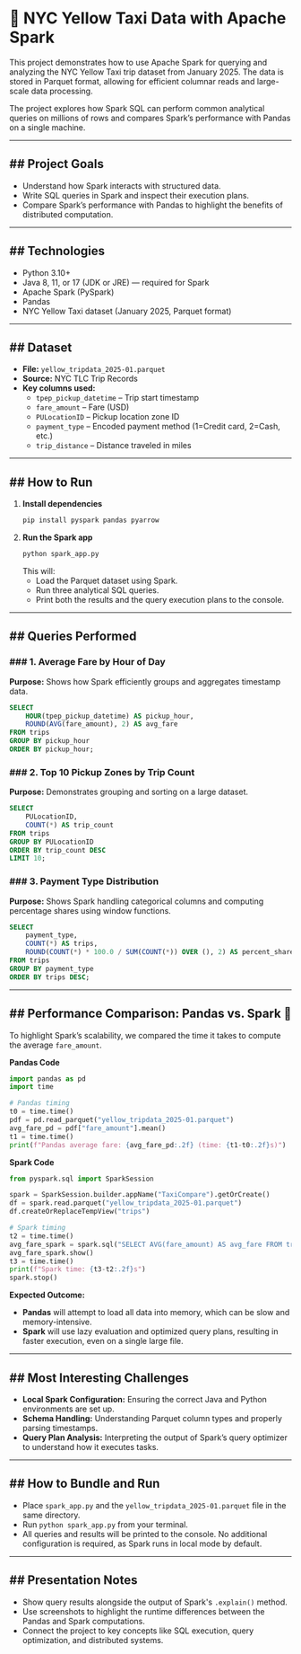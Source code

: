 # 🚕 NYC Yellow Taxi Data with Apache Spark

This project demonstrates how to use Apache Spark for querying and analyzing the NYC Yellow Taxi trip dataset from January 2025. The data is stored in Parquet format, allowing for efficient columnar reads and large-scale data processing.

The project explores how Spark SQL can perform common analytical queries on millions of rows and compares Spark’s performance with Pandas on a single machine.

-----

## \#\# Project Goals

  * Understand how Spark interacts with structured data.
  * Write SQL queries in Spark and inspect their execution plans.
  * Compare Spark’s performance with Pandas to highlight the benefits of distributed computation.

-----

## \#\# Technologies

  * Python 3.10+
  * Java 8, 11, or 17 (JDK or JRE) — required for Spark
  * Apache Spark (PySpark)
  * Pandas
  * NYC Yellow Taxi dataset (January 2025, Parquet format)

-----

## \#\# Dataset

  * **File:** `yellow_tripdata_2025-01.parquet`
  * **Source:** NYC TLC Trip Records
  * **Key columns used:**
      * `tpep_pickup_datetime` – Trip start timestamp
      * `fare_amount` – Fare (USD)
      * `PULocationID` – Pickup location zone ID
      * `payment_type` – Encoded payment method (1=Credit card, 2=Cash, etc.)
      * `trip_distance` – Distance traveled in miles

-----

## \#\# How to Run

1.  **Install dependencies**
    ```bash
    pip install pyspark pandas pyarrow
    ```
2.  **Run the Spark app**
    ```bash
    python spark_app.py
    ```
    This will:
      * Load the Parquet dataset using Spark.
      * Run three analytical SQL queries.
      * Print both the results and the query execution plans to the console.

-----

## \#\# Queries Performed

### \#\#\# 1. Average Fare by Hour of Day

**Purpose:** Shows how Spark efficiently groups and aggregates timestamp data.

```sql
SELECT
    HOUR(tpep_pickup_datetime) AS pickup_hour,
    ROUND(AVG(fare_amount), 2) AS avg_fare
FROM trips
GROUP BY pickup_hour
ORDER BY pickup_hour;
```

### \#\#\# 2. Top 10 Pickup Zones by Trip Count

**Purpose:** Demonstrates grouping and sorting on a large dataset.

```sql
SELECT
    PULocationID,
    COUNT(*) AS trip_count
FROM trips
GROUP BY PULocationID
ORDER BY trip_count DESC
LIMIT 10;
```

### \#\#\# 3. Payment Type Distribution

**Purpose:** Shows Spark handling categorical columns and computing percentage shares using window functions.

```sql
SELECT
    payment_type,
    COUNT(*) AS trips,
    ROUND(COUNT(*) * 100.0 / SUM(COUNT(*)) OVER (), 2) AS percent_share
FROM trips
GROUP BY payment_type
ORDER BY trips DESC;
```

-----

## \#\# Performance Comparison: Pandas vs. Spark 🚀

To highlight Spark’s scalability, we compared the time it takes to compute the average `fare_amount`.

**Pandas Code**

```python
import pandas as pd
import time

# Pandas timing
t0 = time.time()
pdf = pd.read_parquet("yellow_tripdata_2025-01.parquet")
avg_fare_pd = pdf["fare_amount"].mean()
t1 = time.time()
print(f"Pandas average fare: {avg_fare_pd:.2f} (time: {t1-t0:.2f}s)")
```

**Spark Code**

```python
from pyspark.sql import SparkSession

spark = SparkSession.builder.appName("TaxiCompare").getOrCreate()
df = spark.read.parquet("yellow_tripdata_2025-01.parquet")
df.createOrReplaceTempView("trips")

# Spark timing
t2 = time.time()
avg_fare_spark = spark.sql("SELECT AVG(fare_amount) AS avg_fare FROM trips")
avg_fare_spark.show()
t3 = time.time()
print(f"Spark time: {t3-t2:.2f}s")
spark.stop()
```

**Expected Outcome:**

  * **Pandas** will attempt to load all data into memory, which can be slow and memory-intensive.
  * **Spark** will use lazy evaluation and optimized query plans, resulting in faster execution, even on a single large file.

-----

## \#\# Most Interesting Challenges

  * **Local Spark Configuration:** Ensuring the correct Java and Python environments are set up.
  * **Schema Handling:** Understanding Parquet column types and properly parsing timestamps.
  * **Query Plan Analysis:** Interpreting the output of Spark’s query optimizer to understand how it executes tasks.

-----

## \#\# How to Bundle and Run

  * Place `spark_app.py` and the `yellow_tripdata_2025-01.parquet` file in the same directory.
  * Run `python spark_app.py` from your terminal.
  * All queries and results will be printed to the console. No additional configuration is required, as Spark runs in local mode by default.

-----

## \#\# Presentation Notes

  * Show query results alongside the output of Spark's `.explain()` method.
  * Use screenshots to highlight the runtime differences between the Pandas and Spark computations.
  * Connect the project to key concepts like SQL execution, query optimization, and distributed systems.